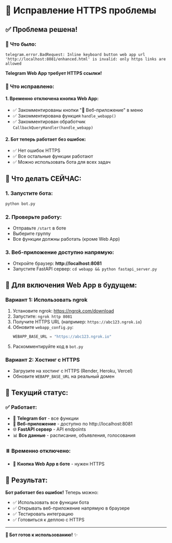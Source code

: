 # 🔐 Исправление HTTPS проблемы

## ✅ **Проблема решена!**

### 🚨 **Что было:**
```
telegram.error.BadRequest: Inline keyboard button web app url 'http://localhost:8081/enhanced.html' is invalid: only https links are allowed
```

**Telegram Web App требует HTTPS ссылки!**

### 🔧 **Что исправлено:**

#### **1. Временно отключена кнопка Web App:**
- ✅ Закомментированы кнопки "🚀 Веб-приложение" в меню
- ✅ Закомментирована функция `handle_webapp()`
- ✅ Закомментирован обработчик `CallbackQueryHandler(handle_webapp)`

#### **2. Бот теперь работает без ошибок:**
- ✅ Нет ошибок HTTPS
- ✅ Все остальные функции работают
- ✅ Можно использовать бота для всех задач

## 🚀 **Что делать СЕЙЧАС:**

### **1. Запустите бота:**
```bash
python bot.py
```

### **2. Проверьте работу:**
- Отправьте `/start` в боте
- Выберите группу
- Все функции должны работать (кроме Web App)

### **3. Веб-приложение доступно напрямую:**
- Откройте браузер: **http://localhost:8081**
- Запустите FastAPI сервер: `cd webapp && python fastapi_server.py`

## 🔮 **Для включения Web App в будущем:**

### **Вариант 1: Использовать ngrok**
1. Установите ngrok: https://ngrok.com/download
2. Запустите: `ngrok http 8081`
3. Получите HTTPS URL (например: `https://abc123.ngrok.io`)
4. Обновите `webapp_config.py`:
   ```python
   WEBAPP_BASE_URL = "https://abc123.ngrok.io"
   ```
5. Раскомментируйте код в `bot.py`

### **Вариант 2: Хостинг с HTTPS**
- Загрузите на хостинг с HTTPS (Render, Heroku, Vercel)
- Обновите `WEBAPP_BASE_URL` на реальный домен

## 🎯 **Текущий статус:**

### ✅ **Работает:**
- 🤖 **Telegram бот** - все функции
- 📱 **Веб-приложение** - доступно по http://localhost:8081
- 🌐 **FastAPI сервер** - API endpoints
- 📊 **Все данные** - расписание, объявления, голосования

### ⏸️ **Временно отключено:**
- 🚀 **Кнопка Web App в боте** - нужен HTTPS

## 🎉 **Результат:**

**Бот работает без ошибок!** Теперь можно:
- ✅ Использовать все функции бота
- ✅ Открывать веб-приложение напрямую в браузере
- ✅ Тестировать интеграцию
- ✅ Готовиться к деплою с HTTPS

---

**🚀 Бот готов к использованию!** ✨
